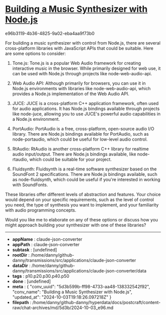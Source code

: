 # [Building a Music Synthesizer with Node.js](https://claude.ai/chat/5d3b599b-ff98-4733-aa48-138332542f92)

e96b3119-4b36-4825-9a02-eba4aa9f73b0

 For building a music synthesizer with control from Node.js, there are several cross-platform libraries with JavaScript APIs that could be suitable. Here are some options to consider:

1. Tone.js:
Tone.js is a popular Web Audio framework for creating interactive music in the browser. While primarily designed for web use, it can be used with Node.js through projects like node-web-audio-api.

2. Web Audio API:
Although primarily for browsers, you can use it in Node.js environments with libraries like node-web-audio-api, which provides a Node.js implementation of the Web Audio API.

3. JUCE:
JUCE is a cross-platform C++ application framework, often used for audio applications. It has Node.js bindings available through projects like node-juce, allowing you to use JUCE's powerful audio capabilities in a Node.js environment.

4. PortAudio:
PortAudio is a free, cross-platform, open-source audio I/O library. There are Node.js bindings available for PortAudio, such as node-portaudio, which could be useful for low-level audio control.

5. RtAudio:
RtAudio is another cross-platform C++ library for realtime audio input/output. There are Node.js bindings available, like node-rtaudio, which could be suitable for your project.

6. Fluidsynth:
Fluidsynth is a real-time software synthesizer based on the SoundFont 2 specifications. There are Node.js bindings available, such as node-fluidsynth, which could be useful if you're interested in working with SoundFonts.

These libraries offer different levels of abstraction and features. Your choice would depend on your specific requirements, such as the level of control you need, the type of synthesis you want to implement, and your familiarity with audio programming concepts.

Would you like me to elaborate on any of these options or discuss how you might approach building your synthesizer with one of these libraries?

---

* **appName** : claude-json-converter
* **appPath** : claude-json-converter
* **subtask** : [undefined]
* **rootDir** : /home/danny/github-danny/transmissions/src/applications/claude-json-converter
* **dataDir** : /home/danny/github-danny/transmissions/src/applications/claude-json-converter/data
* **tags** : p10.p20.p30.p40.p50
* **done** : [undefined]
* **meta** : {
  "conv_uuid": "5d3b599b-ff98-4733-aa48-138332542f92",
  "conv_name": "Building a Music Synthesizer with Node.js",
  "updated_at": "2024-10-03T19:18:26.097218Z"
}
* **filepath** : /home/danny/github-danny/hyperdata/docs/postcraft/content-raw/chat-archives/md/5d3b/2024-10-03_e96.md